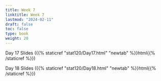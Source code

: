 ```yaml
---
title: Week 7 
linktitle: Week 7
lastmod: "2024-02-11"
draft: false  
toc: false  
type: book  
weight: 20
---
```


Day 17 Slides ({{% staticref "stat120/Day17.html" "newtab" %}}html{{% /staticref %}})

Day 18 Slides ({{% staticref "stat120/Day18.html" "newtab" %}}html{{% /staticref %}})
